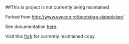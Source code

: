 <title>Logo<img src=""></title>

##This is project is not currently being maintained

Forked from http://www.eyecon.ro/bootstrap-datepicker/

See documentation [here](http://tarruda.github.com/bootstrap-datetimepicker/).

Visit this [fork](https://github.com/Eonasdan/bootstrap-datetimepicker) for currently maintained copy.
